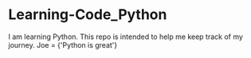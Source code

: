 # Learning-Code_Python
I am learning Python. This repo is intended to help me keep track of my journey. Joe = {'Python is great'}
